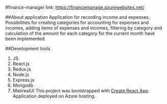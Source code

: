 #finance-manager
link: https://financemanage.azurewebsites.net/

##About application
Application for recording income and expenses.
Possibilities for creating categories for accounting for expenses and incomes, adding items of expenses and incomes, filtering by       category and calculation of the amount for each category for the current month have been implemented.

##Development tools
1. JS
2. React.js
3. Redux.js
4. Node.js
5. Express.js
6. Mongodb
7. MatirealUI
This project was bootstrapped with [Create React App](https://github.com/facebook/create-react-app).  
Application deployed on Azure hosting.
